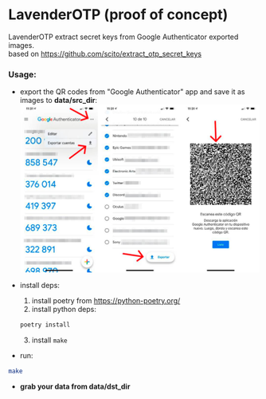 # LavenderOTP (proof of concept)

LavenderOTP extract secret keys from Google Authenticator exported images.  
based on https://github.com/scito/extract_otp_secret_keys

### Usage:

- export the QR codes from "Google Authenticator" app and save it as images to **data/src_dir**:   
  ![Example Export!](./docs/example_export.jpeg "Example export")
- install deps:

    1. install poetry from https://python-poetry.org/
    2. install python deps:
  ```bash 
  poetry install
  ```
    3. install `make`

- run:

```bash
make 
```

- **grab your data from data/dst_dir**